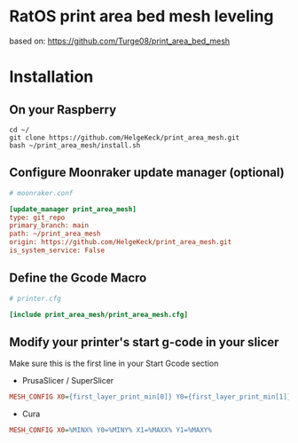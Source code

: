 # RatOS print area bed mesh leveling
based on: https://github.com/Turge08/print_area_bed_mesh

# Installation

## On your Raspberry
```
cd ~/
git clone https://github.com/HelgeKeck/print_area_mesh.git
bash ~/print_area_mesh/install.sh
```

## Configure Moonraker update manager (optional)
```ini
# moonraker.conf

[update_manager print_area_mesh]
type: git_repo
primary_branch: main
path: ~/print_area_mesh
origin: https://github.com/HelgeKeck/print_area_mesh.git
is_system_service: False
```

## Define the Gcode Macro
```ini
# printer.cfg

[include print_area_mesh/print_area_mesh.cfg]

```

## Modify your printer's start g-code in your slicer
Make sure this is the first line in your Start Gcode section

- PrusaSlicer / SuperSlicer
```ini
MESH_CONFIG X0={first_layer_print_min[0]} Y0={first_layer_print_min[1]} X1={first_layer_print_max[0]} Y1={first_layer_print_max[1]}
```

- Cura
```ini
MESH_CONFIG X0=%MINX% Y0=%MINY% X1=%MAXX% Y1=%MAXY%
```
